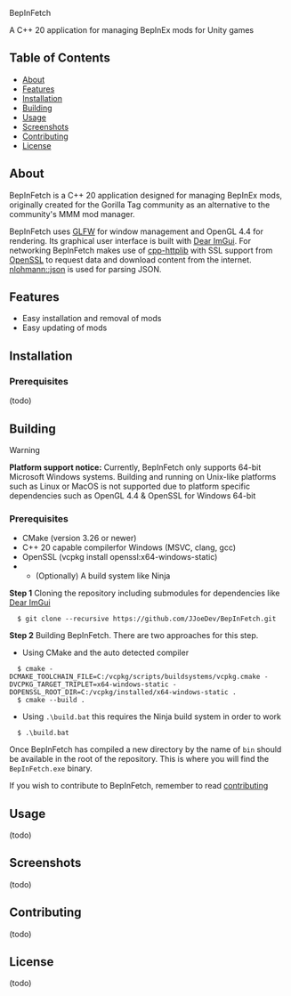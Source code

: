 BepInFetch

A C++ 20 application for managing BepInEx mods for Unity games

## Table of Contents

- [About](#about)
- [Features](#features)
- [Installation](#installation)
- [Building](#building)
- [Usage](#usage)
- [Screenshots](#screenshots)
- [Contributing](#contributing)
- [License](#license)

## About

BepInFetch is a C++ 20 application designed for managing BepInEx mods, originally created for the Gorilla Tag community
as an alternative to the community's MMM mod manager.

BepInFetch uses [GLFW](https://www.glfw.org/) for window management and OpenGL 4.4 for rendering. Its graphical user interface
is built with [Dear ImGui](https://github.com/ocornut/imgui). For networking BepInFetch makes use of [cpp-httplib](https://github.com/yhirose/cpp-httplib)
with SSL support from [OpenSSL](https://slproweb.com/products/Win32OpenSSL.html) to request data and download content from
the internet. [nlohmann::json](https://github.com/nlohmann/json) is used for parsing JSON.

## Features

- Easy installation and removal of mods
- Easy updating of mods

## Installation

### Prerequisites
(todo)

## Building

> [!WARNING]
>
> **Platform support notice:** Currently, BepInFetch only supports 64-bit Microsoft Windows systems.
Building and running on Unix-like platforms such as Linux or MacOS is not supported due to platform specific dependencies such as OpenGL 4.4
& OpenSSL for Windows 64-bit

### Prerequisites
- CMake (version 3.26 or newer)
- C++ 20 capable compilerfor Windows (MSVC, clang, gcc)
- OpenSSL (vcpkg install openssl:x64-windows-static)
- - (Optionally) A build system like Ninja

**Step 1** Cloning the repository including submodules for dependencies like [Dear ImGui](https://github.com/ocornut/imgui)
```
  $ git clone --recursive https://github.com/JJoeDev/BepInFetch.git
```

**Step 2** Building BepInFetch. There are two approaches for this step.

- Using CMake and the auto detected compiler
```
  $ cmake -DCMAKE_TOOLCHAIN_FILE=C:/vcpkg/scripts/buildsystems/vcpkg.cmake -DVCPKG_TARGET_TRIPLET=x64-windows-static -DOPENSSL_ROOT_DIR=C:/vcpkg/installed/x64-windows-static .
  $ cmake --build .
```
- Using `.\build.bat` this requires the Ninja build system in order to work
```
  $ .\build.bat
```

Once BepInFetch has compiled a new directory by the name of `bin` should be available in the root of the repository. This is where you will find the `BepInFetch.exe` binary.

If you wish to contribute to BepInFetch, remember to read [contributing](#contributing)

## Usage
(todo)

## Screenshots
(todo)

## Contributing
(todo)

## License
(todo)
